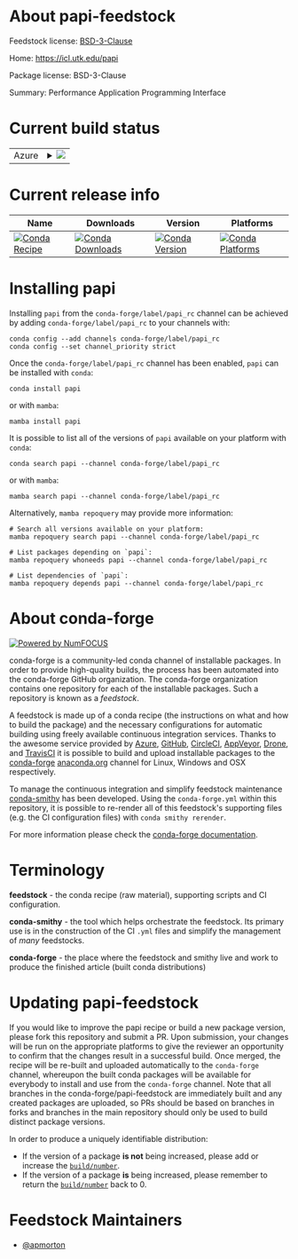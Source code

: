 About papi-feedstock
====================

Feedstock license: [BSD-3-Clause](https://github.com/conda-forge/papi-feedstock/blob/main/LICENSE.txt)

Home: https://icl.utk.edu/papi

Package license: BSD-3-Clause

Summary: Performance Application Programming Interface

Current build status
====================


<table>
    
  <tr>
    <td>Azure</td>
    <td>
      <details>
        <summary>
          <a href="https://dev.azure.com/conda-forge/feedstock-builds/_build/latest?definitionId=22207&branchName=main">
            <img src="https://dev.azure.com/conda-forge/feedstock-builds/_apis/build/status/papi-feedstock?branchName=main">
          </a>
        </summary>
        <table>
          <thead><tr><th>Variant</th><th>Status</th></tr></thead>
          <tbody><tr>
              <td>linux_64</td>
              <td>
                <a href="https://dev.azure.com/conda-forge/feedstock-builds/_build/latest?definitionId=22207&branchName=main">
                  <img src="https://dev.azure.com/conda-forge/feedstock-builds/_apis/build/status/papi-feedstock?branchName=main&jobName=linux&configuration=linux%20linux_64_" alt="variant">
                </a>
              </td>
            </tr>
          </tbody>
        </table>
      </details>
    </td>
  </tr>
</table>

Current release info
====================

| Name | Downloads | Version | Platforms |
| --- | --- | --- | --- |
| [![Conda Recipe](https://img.shields.io/badge/recipe-papi-green.svg)](https://anaconda.org/conda-forge/papi) | [![Conda Downloads](https://img.shields.io/conda/dn/conda-forge/papi.svg)](https://anaconda.org/conda-forge/papi) | [![Conda Version](https://img.shields.io/conda/vn/conda-forge/papi.svg)](https://anaconda.org/conda-forge/papi) | [![Conda Platforms](https://img.shields.io/conda/pn/conda-forge/papi.svg)](https://anaconda.org/conda-forge/papi) |

Installing papi
===============

Installing `papi` from the `conda-forge/label/papi_rc` channel can be achieved by adding `conda-forge/label/papi_rc` to your channels with:

```
conda config --add channels conda-forge/label/papi_rc
conda config --set channel_priority strict
```

Once the `conda-forge/label/papi_rc` channel has been enabled, `papi` can be installed with `conda`:

```
conda install papi
```

or with `mamba`:

```
mamba install papi
```

It is possible to list all of the versions of `papi` available on your platform with `conda`:

```
conda search papi --channel conda-forge/label/papi_rc
```

or with `mamba`:

```
mamba search papi --channel conda-forge/label/papi_rc
```

Alternatively, `mamba repoquery` may provide more information:

```
# Search all versions available on your platform:
mamba repoquery search papi --channel conda-forge/label/papi_rc

# List packages depending on `papi`:
mamba repoquery whoneeds papi --channel conda-forge/label/papi_rc

# List dependencies of `papi`:
mamba repoquery depends papi --channel conda-forge/label/papi_rc
```


About conda-forge
=================

[![Powered by
NumFOCUS](https://img.shields.io/badge/powered%20by-NumFOCUS-orange.svg?style=flat&colorA=E1523D&colorB=007D8A)](https://numfocus.org)

conda-forge is a community-led conda channel of installable packages.
In order to provide high-quality builds, the process has been automated into the
conda-forge GitHub organization. The conda-forge organization contains one repository
for each of the installable packages. Such a repository is known as a *feedstock*.

A feedstock is made up of a conda recipe (the instructions on what and how to build
the package) and the necessary configurations for automatic building using freely
available continuous integration services. Thanks to the awesome service provided by
[Azure](https://azure.microsoft.com/en-us/services/devops/), [GitHub](https://github.com/),
[CircleCI](https://circleci.com/), [AppVeyor](https://www.appveyor.com/),
[Drone](https://cloud.drone.io/welcome), and [TravisCI](https://travis-ci.com/)
it is possible to build and upload installable packages to the
[conda-forge](https://anaconda.org/conda-forge) [anaconda.org](https://anaconda.org/)
channel for Linux, Windows and OSX respectively.

To manage the continuous integration and simplify feedstock maintenance
[conda-smithy](https://github.com/conda-forge/conda-smithy) has been developed.
Using the ``conda-forge.yml`` within this repository, it is possible to re-render all of
this feedstock's supporting files (e.g. the CI configuration files) with ``conda smithy rerender``.

For more information please check the [conda-forge documentation](https://conda-forge.org/docs/).

Terminology
===========

**feedstock** - the conda recipe (raw material), supporting scripts and CI configuration.

**conda-smithy** - the tool which helps orchestrate the feedstock.
                   Its primary use is in the construction of the CI ``.yml`` files
                   and simplify the management of *many* feedstocks.

**conda-forge** - the place where the feedstock and smithy live and work to
                  produce the finished article (built conda distributions)


Updating papi-feedstock
=======================

If you would like to improve the papi recipe or build a new
package version, please fork this repository and submit a PR. Upon submission,
your changes will be run on the appropriate platforms to give the reviewer an
opportunity to confirm that the changes result in a successful build. Once
merged, the recipe will be re-built and uploaded automatically to the
`conda-forge` channel, whereupon the built conda packages will be available for
everybody to install and use from the `conda-forge` channel.
Note that all branches in the conda-forge/papi-feedstock are
immediately built and any created packages are uploaded, so PRs should be based
on branches in forks and branches in the main repository should only be used to
build distinct package versions.

In order to produce a uniquely identifiable distribution:
 * If the version of a package **is not** being increased, please add or increase
   the [``build/number``](https://docs.conda.io/projects/conda-build/en/latest/resources/define-metadata.html#build-number-and-string).
 * If the version of a package **is** being increased, please remember to return
   the [``build/number``](https://docs.conda.io/projects/conda-build/en/latest/resources/define-metadata.html#build-number-and-string)
   back to 0.

Feedstock Maintainers
=====================

* [@apmorton](https://github.com/apmorton/)


